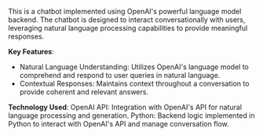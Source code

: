 This is a chatbot implemented using OpenAI's powerful language model backend. The chatbot is designed to interact conversationally with users, leveraging natural language processing capabilities to provide meaningful responses.

**Key Features**:
- Natural Language Understanding: Utilizes OpenAI's language model to comprehend and respond to user queries in natural language.
- Contextual Responses: Maintains context throughout a conversation to provide coherent and relevant answers.
  
**Technology Used**:
OpenAI API: Integration with OpenAI's API for natural language processing and generation.
Python: Backend logic implemented in Python to interact with OpenAI's API and manage conversation flow.
